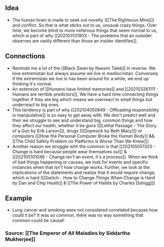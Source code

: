 ## Idea
- The human brain is made to seek out novelty ([[The Righteous Mind]]) and conflict. So that is what sticks out to us, unusual crazy things. Over time, we become blind to more nefarious things that seem normal to us, which is part of why [[202103131903 - The problems that an outsider observes are vastly different than those an insider identifies]]. 

## Connections
- Reminds me a lot of the [[Black Swan by Nassim Taleb]] in reverse. We love extremistan but always assume we live in mediocristan. Conversely if the extremistan we live in has been around for a while, we end up thinking it's normal. 
- An extension of [[Humans have limited memories]] and [[202103261111 - Humans are terrible predictors]]. We have a hard time connecting things together if they are big which means we overreact to small things but underreact to big ones. 
- This tendency is part of why [[202104050849 - Offloading responsibility is manipulative]] is so easy to get away with. We don't predict well and then we struggle to see and understand big, common things and how they affect our health, whether it be guns ([[Lethal Passage - The Story of a Gun by Erik Larson]]), drugs ([[Dopesick by Beth Macy]]) or computers ([[How the Personal Computer Broke the Human Body]] && [[The Child Safety Problem on Platforms is Worse Than We Knew]])
- Another reason we struggle with the common is that [[202105051320 - Change is hard because people wear themselves out]] & [[202105101046 - Change isn't an event, it's a process]]. When we think of bad things happening or causes, we look for events and specific instances when that isn't how change works. Further, we look at the implications of the statements and realize that it would require change, which is hard ([[Switch - How to Change Things When Change is Hard by Dan and Chip Heath]] & [[The Power of Habits by Charles Duhigg]])

## Example
- Lung cancer and smoking were not considered correlated because how could it be? It was so common, there was no way something that common could be causal!

### Source: [[The Emperor of All Maladies by Siddartha Mukherjee]]